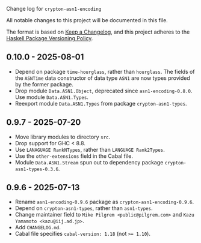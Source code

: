 Change log for `crypton-asn1-encoding`

All notable changes to this project will be documented in this file.

The format is based on [Keep a Changelog](https://keepachangelog.com/en/1.0.0/),
and this project adheres to the
[Haskell Package Versioning Policy](https://pvp.haskell.org/).

## 0.10.0 - 2025-08-01

* Depend on package `time-hourglass`, rather than `hourglass`. The fields of
  the `ASNTime` data constructor of data type `ASN1` are now types provided by
  the former package.
* Drop module `Data.ASN1.Object`, deprecated since `asn1-encoding-0.8.0`. Use
  module `Data.ASN1.Types`.
* Reexport module `Data.ASN1.Types` from package `crypton-asn1-types`.

## 0.9.7 - 2025-07-20

* Move library modules to directory `src`.
* Drop support for GHC < 8.8.
* Use `LANAGUAGE RankNTypes`, rather than `LANGUAGE Rank2Types`.
* Use the `other-extensions` field in the Cabal file.
* Module `Data.ASN1.Stream` spun out to dependency package
  `crypton-asn1-types-0.3.6`.

## 0.9.6 - 2025-07-13

* Rename `asn1-encoding-0.9.6` package as `crypton-asn1-encoding-0.9.6`.
* Depend on `crypton-asn1-types`, rather than `asn1-types`.
* Change maintainer field to `Mike Pilgrem <public@pilgrem.com>` and
  `Kazu Yamamoto <kazu@iij.ad.jp>`.
* Add `CHANGELOG.md`.
* Cabal file specifies `cabal-version: 1.18` (not `>= 1.10`).
